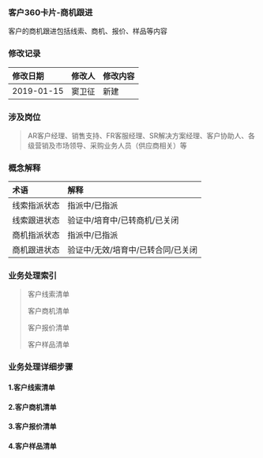 ### 客户360卡片-商机跟进

客户的商机跟进包括线索、商机、报价、样品等内容

### 修改记录

| 修改日期 | 修改人 | 修改内容 |
| :--- | :--- | :--- |
| 2019-01-15 | 窦卫征 | 新建 |

### 涉及岗位

> AR客户经理、销售支持、FR客服经理、SR解决方案经理、客户协助人、各级营销及市场领导、采购业务人员（供应商相关）等

### 概念解释

| 术语 | 解释 |
| :--- | :--- |
| 线索指派状态 | 指派中/已指派 |
| 线索跟进状态 | 验证中/培育中/已转商机/已关闭 |
| 商机指派状态 | 指派中/已指派 |
| 商机跟进状态 | 验证中/无效/培育中/已转合同/已关闭 |

### 业务处理索引

> 客户线索清单
>
> 客户商机清单
>
> 客户报价清单
>
> 客户样品清单

### 业务处理详细步骤

#### 1.客户线索清单



#### 2.客户商机清单



#### 3.客户报价清单



#### 4.客户样品清单




